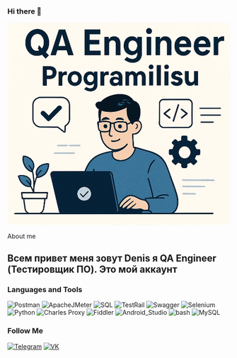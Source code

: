 ### Hi there 👋

![Header](https://github.com/ProgramIlisu/Programilisu/blob/main/assert/QA.png)

About me
## Всем привет меня зовут Denis я QA Engineer (Тестировщик ПО). Это мой аккаунт 

### Languages and Tools
![Postman](https://img.shields.io/badge/-Postman-090909?style=for-the-badge&logo=Postman&logoColor=FF6C37)
![ApacheJMeter](https://img.shields.io/badge/-ApacheJMeter-090909?style=for-the-badge&logo=ApacheJMeter&logoColor=D22128)
![SQL](https://img.shields.io/badge/-SQL-090909?style=for-the-badge&logo=MYSQL&logoColor=4479A1)
![TestRail](https://img.shields.io/badge/-TestRail-090909?style=for-the-badge&logo=TestRail&logoColor=65C179)
![Swagger](https://img.shields.io/badge/-Swagger-090909?style=for-the-badge&logo=Swagger&logoColor=85EA2D)
![Selenium](https://img.shields.io/badge/-Selenium-090909?style=for-the-badge&logo=Selenium&logoColor=43B02A)
![Python](https://img.shields.io/badge/-Python-090909?style=for-the-badge&logo=Python&logoColor=3776AB)
![Charles Proxy](https://img.shields.io/badge/-Charles-090909?style=for-the-badge&logo=Charles&logoColor=F3F5F5)
![Fiddler](https://img.shields.io/badge/-Fiddler-090909?style=for-the-badge&logo=Fiddler&logoColor=5ce400)
![Android_Studio](https://img.shields.io/badge/-Android_Studio-090909?style=for-the-badge&logo=AndroidStudio&logoColor=3DDC84)
![bash](https://img.shields.io/badge/-bash-090909?style=for-the-badge)
![MySQL](https://shields.io/badge/-MySQL-090909?style=for-the-badge&logo=MySQL&logoColor=4479A1)

### Follow Me
[![Telegram](https://img.shields.io/badge/-Telegram-090909?style=for-the-badge&logo=telegram&logoColor=26A5E4)](https://t.me/ErikStrayker)
[![VK](https://img.shields.io/badge/-VK-090909?style=for-the-badge&logo=VK&logoColor=0077FF)](https://vk.com/ilisu_33)
